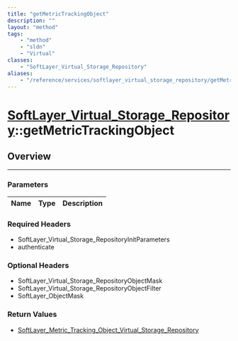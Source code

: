 ```yaml
---
title: "getMetricTrackingObject"
description: ""
layout: "method"
tags:
    - "method"
    - "sldn"
    - "Virtual"
classes:
    - "SoftLayer_Virtual_Storage_Repository"
aliases:
    - "/reference/services/softlayer_virtual_storage_repository/getMetricTrackingObject"
---
```

# [SoftLayer_Virtual_Storage_Repository](/reference/services/SoftLayer_Virtual_Storage_Repository)::getMetricTrackingObject





## Overview 


-----

### Parameters 
|Name | Type | Description |
| --- | --- | --- |


### Required Headers
* SoftLayer_Virtual_Storage_RepositoryInitParameters
* authenticate


### Optional Headers
* SoftLayer_Virtual_Storage_RepositoryObjectMask
* SoftLayer_Virtual_Storage_RepositoryObjectFilter
* SoftLayer_ObjectMask

### Return Values
* <a href='/reference/datatypes/SoftLayer_Metric_Tracking_Object_Virtual_Storage_Repository'>SoftLayer_Metric_Tracking_Object_Virtual_Storage_Repository </a>




